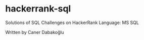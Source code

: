 # hackerrank-sql
Solutions of SQL Challenges on HackerRank
Language: MS SQL

Written by Caner Dabakoğlu
